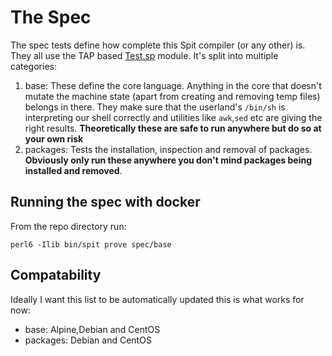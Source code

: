 # The Spec
The spec tests define how complete this Spit compiler (or any other) is. They
all use the TAP based [Test.sp](../resources/core-lib/Test.sp)
module. It's split into multiple categories:

1. base: These define the core language. Anything in the core that
   doesn't mutate the machine state (apart from creating and removing
   temp files) belongs in there. They make sure that the userland's `/bin/sh` is
   interpreting our shell correctly and utilities like `awk`,`sed` etc
   are giving the right results. **Theoretically these are safe to run
   anywhere but do so at your own risk**
2. packages: Tests the installation, inspection and removal of
   packages. **Obviously only run these anywhere you don't mind
   packages being installed and removed**.

## Running the spec with docker

From the repo directory run:

``` shell
perl6 -Ilib bin/spit prove spec/base
```

## Compatability
Ideally I want this list to be automatically updated this is what works for now:

* base: Alpine,Debian and CentOS
* packages: Debian and CentOS
